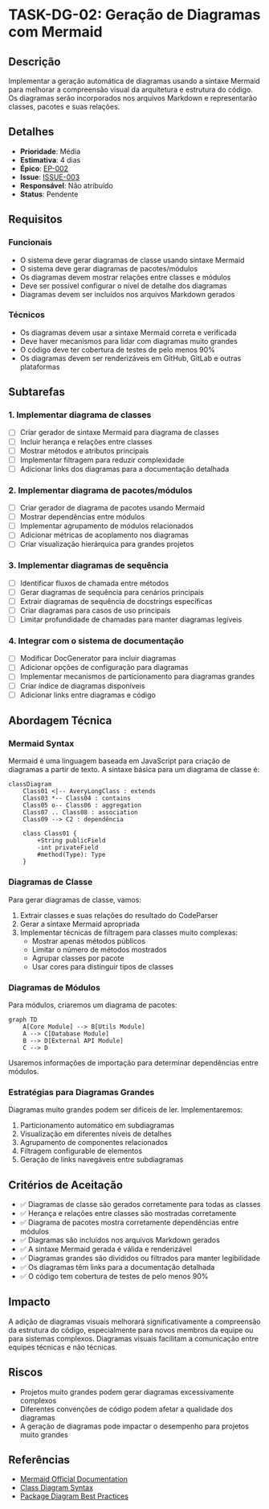 # TASK-DG-02: Geração de Diagramas com Mermaid

## Descrição
Implementar a geração automática de diagramas usando a sintaxe Mermaid para melhorar a compreensão visual da arquitetura e estrutura do código. Os diagramas serão incorporados nos arquivos Markdown e representarão classes, pacotes e suas relações.

## Detalhes
- **Prioridade**: Média
- **Estimativa**: 4 dias
- **Épico**: [EP-002](../epics/EP-002_documentation_generation.md)
- **Issue**: [ISSUE-003](../issues/ISSUE-003_mermaid_diagrams.md)
- **Responsável**: Não atribuído
- **Status**: Pendente

## Requisitos

### Funcionais
- O sistema deve gerar diagramas de classe usando sintaxe Mermaid
- O sistema deve gerar diagramas de pacotes/módulos
- Os diagramas devem mostrar relações entre classes e módulos
- Deve ser possível configurar o nível de detalhe dos diagramas
- Diagramas devem ser incluídos nos arquivos Markdown gerados

### Técnicos
- Os diagramas devem usar a sintaxe Mermaid correta e verificada
- Deve haver mecanismos para lidar com diagramas muito grandes
- O código deve ter cobertura de testes de pelo menos 90%
- Os diagramas devem ser renderizáveis em GitHub, GitLab e outras plataformas

## Subtarefas

### 1. Implementar diagrama de classes
- [ ] Criar gerador de sintaxe Mermaid para diagrama de classes
- [ ] Incluir herança e relações entre classes
- [ ] Mostrar métodos e atributos principais
- [ ] Implementar filtragem para reduzir complexidade
- [ ] Adicionar links dos diagramas para a documentação detalhada

### 2. Implementar diagrama de pacotes/módulos
- [ ] Criar gerador de diagrama de pacotes usando Mermaid
- [ ] Mostrar dependências entre módulos
- [ ] Implementar agrupamento de módulos relacionados
- [ ] Adicionar métricas de acoplamento nos diagramas
- [ ] Criar visualização hierárquica para grandes projetos

### 3. Implementar diagramas de sequência
- [ ] Identificar fluxos de chamada entre métodos
- [ ] Gerar diagramas de sequência para cenários principais
- [ ] Extrair diagramas de sequência de docstrings específicas
- [ ] Criar diagramas para casos de uso principais
- [ ] Limitar profundidade de chamadas para manter diagramas legíveis

### 4. Integrar com o sistema de documentação
- [ ] Modificar DocGenerator para incluir diagramas
- [ ] Adicionar opções de configuração para diagramas
- [ ] Implementar mecanismos de particionamento para diagramas grandes
- [ ] Criar índice de diagramas disponíveis
- [ ] Adicionar links entre diagramas e código

## Abordagem Técnica

### Mermaid Syntax
Mermaid é uma linguagem baseada em JavaScript para criação de diagramas a partir de texto. A sintaxe básica para um diagrama de classe é:

```
classDiagram
    Class01 <|-- AveryLongClass : extends
    Class03 *-- Class04 : contains
    Class05 o-- Class06 : aggregation
    Class07 .. Class08 : association
    Class09 --> C2 : dependência
    
    class Class01 {
        +String publicField
        -int privateField
        #method(Type): Type
    }
```

### Diagramas de Classe
Para gerar diagramas de classe, vamos:
1. Extrair classes e suas relações do resultado do CodeParser
2. Gerar a sintaxe Mermaid apropriada
3. Implementar técnicas de filtragem para classes muito complexas:
   - Mostrar apenas métodos públicos
   - Limitar o número de métodos mostrados
   - Agrupar classes por pacote
   - Usar cores para distinguir tipos de classes

### Diagramas de Módulos
Para módulos, criaremos um diagrama de pacotes:

```
graph TD
    A[Core Module] --> B[Utils Module]
    A --> C[Database Module]
    B --> D[External API Module]
    C --> D
```

Usaremos informações de importação para determinar dependências entre módulos.

### Estratégias para Diagramas Grandes
Diagramas muito grandes podem ser difíceis de ler. Implementaremos:
1. Particionamento automático em subdiagramas
2. Visualização em diferentes níveis de detalhes
3. Agrupamento de componentes relacionados
4. Filtragem configurable de elementos
5. Geração de links navegáveis entre subdiagramas

## Critérios de Aceitação
- ✅ Diagramas de classe são gerados corretamente para todas as classes
- ✅ Herança e relações entre classes são mostradas corretamente
- ✅ Diagrama de pacotes mostra corretamente dependências entre módulos
- ✅ Diagramas são incluídos nos arquivos Markdown gerados
- ✅ A sintaxe Mermaid gerada é válida e renderizável
- ✅ Diagramas grandes são divididos ou filtrados para manter legibilidade
- ✅ Os diagramas têm links para a documentação detalhada
- ✅ O código tem cobertura de testes de pelo menos 90%

## Impacto
A adição de diagramas visuais melhorará significativamente a compreensão da estrutura do código, especialmente para novos membros da equipe ou para sistemas complexos. Diagramas visuais facilitam a comunicação entre equipes técnicas e não técnicas.

## Riscos
- Projetos muito grandes podem gerar diagramas excessivamente complexos
- Diferentes convenções de código podem afetar a qualidade dos diagramas
- A geração de diagramas pode impactar o desempenho para projetos muito grandes

## Referências
- [Mermaid Official Documentation](https://mermaid-js.github.io/mermaid/#/)
- [Class Diagram Syntax](https://mermaid-js.github.io/mermaid/#/classDiagram)
- [Package Diagram Best Practices](https://www.uml-diagrams.org/package-diagrams.html)